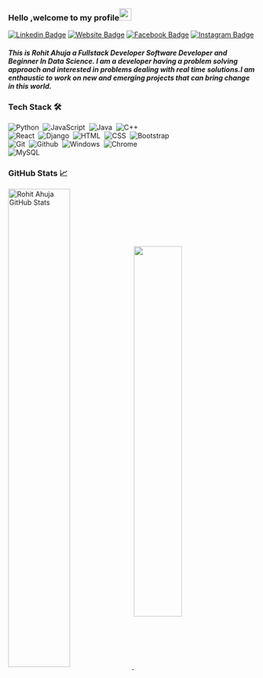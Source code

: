 ### Hello ,welcome to my profile<img src="https://media.giphy.com/media/hvRJCLFzcasrR4ia7z/giphy.gif" width="25px">
[![Linkedin Badge](https://img.shields.io/badge/-LinkedIn-333333?style=flat-square&logo=Linkedin&logoColor=white)](https://linkedin.com/in/rohit1204)
[![Website Badge](https://img.shields.io/badge/Website-333333?style=flat-square&logo=google-chrome&logoColor=white)](https://rohit1204.github.io/)
[![Facebook Badge](https://img.shields.io/badge/-Facebook-333333?style=flat-square&logo=Facebook&logoColor=white)](https://fb.me/rohitahuja)
[![Instagram Badge](https://img.shields.io/badge/-Instagram-333333?style=flat-square&logo=Instagram&logoColor=white)](https://instagram.com/developer_2.0/)

##### This is Rohit Ahuja a Fullstack Developer Software Developer and Beginner In Data Science. I am a developer having a problem solving approach and interested in problems dealing with real time solutions.I am enthaustic to work on new and emerging projects that can bring change in this world.

### Tech Stack 🛠 &nbsp;

![Python](https://img.shields.io/badge/-Python-333333?style=flat-square&logo=python&logoColor=ffffff)&nbsp;
![JavaScript](https://img.shields.io/badge/-JavaScript-333333?style=flat-square&logo=javascript&logoColor=ffffff)&nbsp;
![Java](https://img.shields.io/badge/-Java-333333?style=flat-square&logo=java&logoColor=ffffff)&nbsp;
![C++](https://img.shields.io/badge/-C++-333333?style=flat-square&logo=C%2B%2B&logoColor=ffffff)\
![React](https://img.shields.io/badge/-React-333333?style=flat-square&logo=react&logoColor=ffffff)&nbsp;
![Django](https://img.shields.io/badge/-Django-333333?style=flat-square&logo=django&logoColor=ffffff)&nbsp;
![HTML](https://img.shields.io/badge/-HTML-333333?style=flat-square&logo=HTML5&logoColor=ffffff)&nbsp;
![CSS](https://img.shields.io/badge/-CSS-333333?style=flat-square&logo=CSS3&logoColor=ffffff)&nbsp;
![Bootstrap](https://img.shields.io/badge/-Bootstrap-333333?style=flat-square&logo=bootstrap&logoColor=ffffff)\
![Git](https://img.shields.io/badge/-Git-333333?style=flat-square&logo=git&logoColor=ffffff)&nbsp;
![Github](https://img.shields.io/badge/-Github-333333?style=flat-square&logo=github&logoColor=ffffff)&nbsp;
![Windows](https://img.shields.io/badge/-Windows-333333?style=flat-square&logo=windows&logoColor=ffffff)&nbsp;
![Chrome](https://img.shields.io/badge/-Chrome-333333?style=flat-square&logo=google-chrome&logoColor=ffffff)\
![MySQL](https://img.shields.io/badge/-MySQL-333333?style%3Dflat-square%26logo=sql-server&logoColor=3Dffffff)&nbsp;



###  GitHub Stats &#x1f4c8;

<a href="https://github.com/Rohit1204/Rohit1204">
  <img align="center" width="50%" src="https://github-readme-stats.vercel.app/api?username=Rohit1204&show_icons=true&line_height=27&count_private=true&title_color=000000&text_color=333333&icon_color=757575&bg_color=ffffff" alt="Rohit Ahuja GitHub Stats" />
  </a>
  <a href="https://github.com/Rohit1204/github-readme-stats">
  <!-- Change the `github-readme-stats.anuraghazra1.vercel.app` to `github-readme-stats.vercel.app`  -->
  <img align="center" width="44%"  src="https://github-readme-stats.anuraghazra1.vercel.app/api/top-langs/?username=Rohit1204&line_height=27&layout=compact&theme=radical&title_color=000000&text_color=000000&icon_color=757575&bg_color=ffffff" />
</a>

<!--
**Rohit1204/Rohit1204** is a ✨ _special_ ✨ repository because its `README.md` (this file) appears on your GitHub profile.

Here are some ideas to get you started:

- 🔭 I’m currently working on ...
- 🌱 I’m currently learning ...
- 👯 I’m looking to collaborate on ...
- 🤔 I’m looking for help with ...
- 💬 Ask me about ...
- 📫 How to reach me: ...
- 😄 Pronouns: ...
- ⚡ Fun fact: ...
-->

